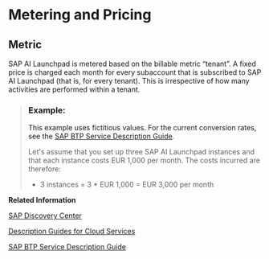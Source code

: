 <!-- loiob363ad61dc294b148ec65a9576d88fce -->

# Metering and Pricing



<a name="loiob363ad61dc294b148ec65a9576d88fce__section_c3k_htd_1rb"/>

## Metric

SAP AI Launchpad is metered based on the billable metric “tenant”. A fixed price is charged each month for every subaccount that is subscribed to SAP AI Launchpad \(that is, for every tenant\). This is irrespective of how many activities are performed within a tenant.

> ### Example:  
> This example uses fictitious values. For the current conversion rates, see the [SAP BTP Service Description Guide](https://www.sap.com/about/trust-center/agreements/cloud/cloud-services.html?sort=latest_desc&tag=agreements:product-use-support-terms/service-description-guides&pdf-asset=44c7790c-ff7d-0010-bca6-c68f7e60039b&page=1).
> 
> Let's assume that you set up three SAP AI Launchpad instances and that each instance costs EUR 1,000 per month. The costs incurred are therefore:
> 
> -   3 instances = 3 \* EUR 1,000 = EUR 3,000 per month

**Related Information**  


[SAP Discovery Center](https://discovery-center.cloud.sap/serviceCatalog/sap-ai-launchpad?service_plan=standard&region=all&tab=service_plan)

[Description Guides for Cloud Services](https://www.sap.com/about/agreements/policies/cloud-platform.html)

[SAP BTP Service Description Guide](https://www.sap.com/about/trust-center/agreements/cloud/cloud-services.html?sort=latest_desc&tag=agreements:product-use-support-terms/service-description-guides&pdf-asset=44c7790c-ff7d-0010-bca6-c68f7e60039b&page=1)

